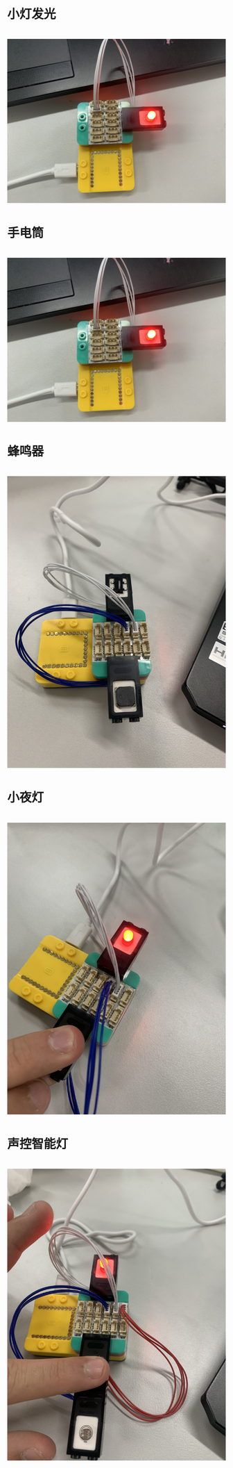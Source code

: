 # 小灯发光
# ![](led.JPG)

# 手电筒
# ![](SDT.JPG)

# 蜂鸣器
# ![](FMQ.JPG)

# 小夜灯
# ![](XYD.JPG)

# 声控智能灯
# ![](ZND.JPG)
